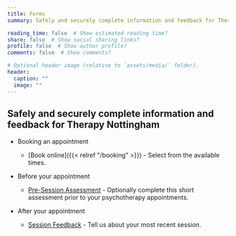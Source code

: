 ```yaml
---
title: Forms
summary: Safely and securely complete information and feedback for Therapy Nottingham

reading_time: false  # Show estimated reading time?
share: false  # Show social sharing links?
profile: false  # Show author profile?
comments: false  # Show comments?

# Optional header image (relative to `assets/media/` folder).
header:
  caption: ""
  image: ""
---
```

## Safely and securely complete information and feedback for Therapy Nottingham

- Booking an appointment
  - [Book online]({{< relref "/booking" >}}) - Select from the available times.

- Before your appointment
  - [Pre-Session Assessment](https://forms.office.com/r/4fvx2CHFq9) - Optionally complete this short assessment prior to your psychotherapy appointments.

- After your appointment
  - [Session Feedback](https://forms.office.com/r/Mid53btyKK) - Tell us about your most recent session.
